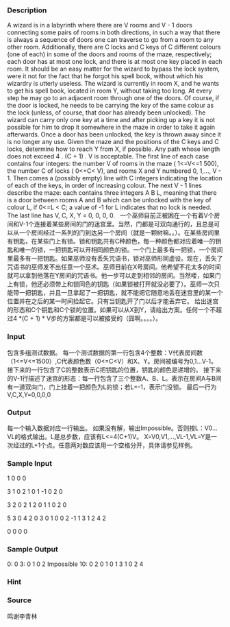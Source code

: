 
### Description

A wizard is in a labyrinth where there are V rooms and V - 1 doors connecting some pairs of rooms in both directions, in such a way that there is always a sequence of doors one can traverse to go from a room to any other room. Additionally, there are C locks and C keys of C different colours (one of each) in some of the doors and rooms of the maze, respectively; each door has at most one lock, and there is at most one key placed in each room. It should be an easy matter for the wizard to bypass the lock system, were it not for the fact that he forgot his spell book, without which his wizardry is utterly useless. The wizard is currently in room X, and he wants to get his spell book, located in room Y, without taking too long. At every step he may go to an adjacent room through one of the doors. Of course, if the door is locked, he needs to be carrying the key of the same colour as the lock (unless, of course, that door has already been unlocked). The wizard can carry only one key at a time and after picking up a key it is not possible for him to drop it somewhere in the maze in order to take it again afterwards. Once a door has been unlocked, the key is thrown away since it is no longer any use.
Given the maze and the positions of the C keys and C locks, determine how to reach Y from X, if possible. Any path whose length does not exceed <!-- MATH
$4 \cdot (C + 1) \cdot V$
-->4 . (C + 1) . V is acceptable.
The first line of each case contains four integers: the number V of rooms in the maze (<!-- MATH
$1 \le V
\le 1\,500$
--> 1<=V<=1 500), the number C of locks (<!-- MATH
$0 \le C < V$
--> 0<=C< V), and rooms X and Y numbered <!-- MATH
$0,1,\ldots,V-1$
-->0, 1,..., V - 1. Then comes a (possibly empty) line with C integers indicating the location of each of the keys, in order of increasing colour. The next V - 1 lines describe the maze: each contains three integers A B L, meaning that there is a door between rooms A and B which can be unlocked with the key of colour L, if <!-- MATH
$0 \le L < C$
-->0<=L < C; a value of -1 for L indicates that no lock is needed. 
The last line has <!-- MATH
$V, C, X, Y = 0, 0, 0, 0$
-->V, C, X, Y = 0, 0, 0, 0. 
 
一个巫师目前正被困在一个有着V个房间和V-1个连接着某些房间的门的迷宫里。当然，门都是可双向通行的，且总是可以从一个房间经过一系列的门到达另一个房间（就是一颗树嘛。。）。在某些房间里有钥匙，在某些门上有锁。锁和钥匙共有C种颜色，每一种颜色都对应着唯一的钥匙和唯一的锁，一把钥匙可以开相同颜色的锁。一个门上最多有一把锁，一个房间里最多有一把钥匙。如果巫师没有丢失咒语书，锁对巫师形同虚设。现在，丢失了咒语书的巫师发不出任意一个巫术。巫师目前在X号房间。他希望不花太多的时间就可以拿到他落在Y房间的咒语书。他一步可以走到相邻的房间。当然喽，如果门上有锁，他还必须带上和锁同色的钥匙（如果锁被打开就没必要了）。巫师一次只能带一把钥匙，并且一旦拿起了一把钥匙，就不能把它随意地丢在迷宫里的某一个位置并在之后的某一时间捡起它。只有当钥匙开了门以后才能丢弃它。
给出迷宫的形态和C个钥匙和C个锁的位置。如果可以从X到Y，请给出方案。任何一个不超过4 *(C + 1) * V步的方案都是可以被接受的（囧啊。。。。）。

### Input
包含多组测试数据。
每一个测试数据的第一行包含4个整数：V代表房间数（1<=V<=1500）,C代表颜色数（0<=C<V）和X、Y。房间被编号为0,1…V-1。
接下来的一行包含了C的整数表示C把钥匙的位置，钥匙的颜色是递增的。
接下来的V-1行描述了迷宫的形态：每一行包含了三个整数A、B、L。表示在房间A与B间有一道双向门，门上挂着一把颜色为L的锁；若L=-1，表示门没锁。
最后一行为V,C,X,Y=0,0,0,0

### Output
每一个输入数据对应一行输出。
如果没有解，输出Impossible。否则按L：V0…VL的格式输出。L是总步数，应该有L<=4(C+1)V。
X=V0,V1,…,VL-1,VL=Y是一次经过的L+1个点。任意两对数应该用一个空格分开，具体请参见样例。

### Sample Input
1 0 0 0

3 1 0 2
1
0 1 -1
0 2 0

3 2 0 2
1 2
0 1 1
0 2 0

5 3 0 4
2 0 3
0 1 0
0 2 -1
1 3 1
2 4 2

0 0 0 0

### Sample Output
0: 0
3: 0 1 0 2
Impossible
10: 0 2 0 1 0 1 3 1 0 2 4

### Hint

### Source
鸣谢李青林